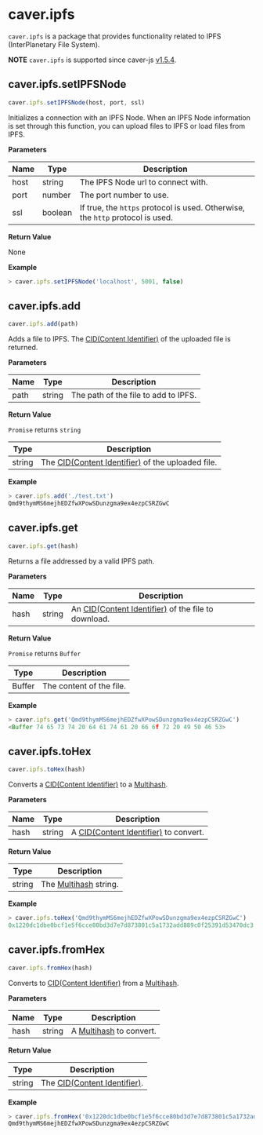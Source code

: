# caver.ipfs <a id="caver-ipfs"></a>

`caver.ipfs` is a package that provides functionality related to IPFS (InterPlanetary File System).

**NOTE** `caver.ipfs` is supported since caver-js [v1.5.4](https://www.npmjs.com/package/caver-js/v/1.5.4).

## caver.ipfs.setIPFSNode <a id="caver-ipfs-setipfsnode"></a>

```javascript
caver.ipfs.setIPFSNode(host, port, ssl)
```

Initializes a connection with an IPFS Node. When an IPFS Node information is set through this function, you can upload files to IPFS or load files from IPFS.

**Parameters**

| Name | Type | Description |
| --- | --- | --- |
| host | string | The IPFS Node url to connect with. |
| port | number | The port number to use. |
| ssl | boolean| If true, the `https` protocol is used. Otherwise, the `http` protocol is used. |


**Return Value**

None

**Example**

```javascript
> caver.ipfs.setIPFSNode('localhost', 5001, false)
```

## caver.ipfs.add <a id="caver-ipfs-add"></a>

```javascript
caver.ipfs.add(path)
```

Adds a file to IPFS. The [CID(Content Identifier)](https://docs.ipfs.io/concepts/content-addressing/#content-addressing-and-cids) of the uploaded file is returned.

**Parameters**

| Name | Type | Description |
| --- | --- | --- |
| path | string | The path of the file to add to IPFS. |


**Return Value**

`Promise` returns `string`

| Type | Description |
| --- | --- |
| string | The [CID(Content Identifier)](https://docs.ipfs.io/concepts/content-addressing/#content-addressing-and-cids) of the uploaded file. |

**Example**

```javascript
> caver.ipfs.add('./test.txt')
Qmd9thymMS6mejhEDZfwXPowSDunzgma9ex4ezpCSRZGwC
```

## caver.ipfs.get <a id="caver-ipfs-get"></a>

```javascript
caver.ipfs.get(hash)
```

Returns a file addressed by a valid IPFS path.

**Parameters**

| Name | Type | Description |
| --- | --- | --- |
| hash | string | An [CID(Content Identifier)](https://docs.ipfs.io/concepts/content-addressing/#content-addressing-and-cids) of the file to download. |


**Return Value**

`Promise` returns `Buffer`

| Type | Description |
| --- | --- |
| Buffer | The content of the file. |

**Example**

```javascript
> caver.ipfs.get('Qmd9thymMS6mejhEDZfwXPowSDunzgma9ex4ezpCSRZGwC')
<Buffer 74 65 73 74 20 64 61 74 61 20 66 6f 72 20 49 50 46 53>
```

## caver.ipfs.toHex <a id="caver-ipfs-tohex"></a>

```javascript
caver.ipfs.toHex(hash)
```

Converts a [CID(Content Identifier)](https://docs.ipfs.io/concepts/content-addressing/#content-addressing-and-cids) to a [Multihash](https://multiformats.io/multihash).

**Parameters**

| Name | Type | Description |
| --- | --- | --- |
| hash | string | A [CID(Content Identifier)](https://docs.ipfs.io/concepts/content-addressing/#content-addressing-and-cids) to convert. |


**Return Value**

| Type | Description |
| --- | --- |
| string | The [Multihash](https://multiformats.io/multihash) string. |

**Example**

```javascript
> caver.ipfs.toHex('Qmd9thymMS6mejhEDZfwXPowSDunzgma9ex4ezpCSRZGwC')
0x1220dc1dbe0bcf1e5f6cce80bd3d7e7d873801c5a1732add889c0f25391d53470dc3
```

## caver.ipfs.fromHex <a id="caver-ipfs-fromhex"></a>

```javascript
caver.ipfs.fromHex(hash)
```

Converts to [CID(Content Identifier)](https://docs.ipfs.io/concepts/content-addressing/#content-addressing-and-cids) from a [Multihash](https://multiformats.io/multihash).

**Parameters**

| Name | Type | Description |
| --- | --- | --- |
| hash | string | A [Multihash](https://multiformats.io/multihash) to convert. |


**Return Value**

| Type | Description |
| --- | --- |
| string | The [CID(Content Identifier)](https://docs.ipfs.io/concepts/content-addressing/#content-addressing-and-cids). |

**Example**

```javascript
> caver.ipfs.fromHex('0x1220dc1dbe0bcf1e5f6cce80bd3d7e7d873801c5a1732add889c0f25391d53470dc3')
Qmd9thymMS6mejhEDZfwXPowSDunzgma9ex4ezpCSRZGwC
```
